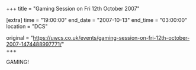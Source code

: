 +++
title = "Gaming Session on Fri 12th October 2007"

[extra]
time = "19:00:00"
end_date = "2007-10-13"
end_time = "03:00:00"
location = "DCS"

original = "https://uwcs.co.uk/events/gaming-session-on-fri-12th-october-2007-1474488997771/"    
+++

GAMING\!

